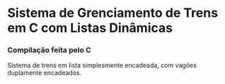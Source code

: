 # Sistema de Grenciamento de Trens em C com Listas Dinâmicas

### Compilação feita pelo C

Sistema de trens em lista simplesmente encadeada, com vagões duplamente encadeados.


